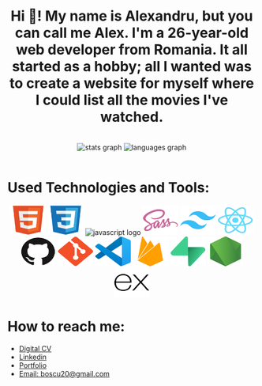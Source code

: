 <div align="left">
<h1 align="center">Hi 👋! My name is Alexandru, but you can call me Alex. I'm a 26-year-old web developer from Romania. It all started as a hobby; all I wanted was to create a website for myself where I could list all the movies I've watched.</h2>
<br/>

<div align="center">
<!--   <img src="https://profile-counter.glitch.me/mrchappie/count.svg?"  /> -->
</div>


<div align="center">
  <img src="https://github-readme-stats.vercel.app/api?hide_title=false&hide_rank=false&show_icons=true&include_all_commits=true&count_private=true&disable_animations=false&theme=gotham&locale=en&hide_border=false&username=mrchappie" height="150" alt="stats graph"  /> 
  <img src="https://github-readme-stats.vercel.app/api/top-langs?locale=en&hide_title=false&layout=compact&card_width=320&langs_count=5&theme=gotham&hide_border=false&username=mrchappie" height="150" alt="languages graph"  />
</div>

<br/>
<h1>Used Technologies and Tools:</h1>

<div align="center">
  <div>
    <img src="https://github.com/devicons/devicon/blob/v2.15.1/icons/html5/html5-original.svg" height="60" width="72" alt="html5 logo"  />
  <img src="https://github.com/devicons/devicon/blob/v2.15.1/icons/css3/css3-original.svg" height="60" width="72" alt="css3 logo"  />
  <img src="https://cdn.jsdelivr.net/gh/devicons/devicon/icons/javascript/javascript-original.svg" height="60" width="72" alt="javascript logo"  />
  <img src="https://github.com/devicons/devicon/blob/v2.15.1/icons/sass/sass-original.svg" height="60" width="72" alt="sass logo"  />
  <img src="https://github.com/devicons/devicon/blob/v2.15.1/icons/tailwindcss/tailwindcss-plain.svg" height="60" width="72" alt="tailwind logo"  />
  <img src="https://github.com/devicons/devicon/blob/v2.15.1/icons/react/react-original.svg" height="60" width="72" alt="react logo"  />
  </div>
<!--   <img src="https://github.com/devicons/devicon/blob/v2.15.1/icons/angularjs/angularjs-original.svg" height="60" width="72" alt="angular logo"  /> -->
  <div>
  <img src="https://github.com/devicons/devicon/blob/v2.15.1/icons/github/github-original.svg" height="60" width="72" alt="github logo"  />
  <img src="https://github.com/devicons/devicon/blob/v2.15.1/icons/git/git-original.svg" height="60" width="72" alt="git logo"  />
  <img src="https://github.com/devicons/devicon/blob/v2.15.1/icons/vscode/vscode-original.svg" height="60" width="72" alt="vscode logo"  />
  <img src="https://github.com/devicons/devicon/blob/v2.15.1/icons/firebase/firebase-plain.svg" height="60" width="72" alt="fireabse logo"  />
  <img src="https://github.com/devicons/devicon/blob/master/icons/supabase/supabase-original.svg" height="60" width="72" alt="supabase logo"  />
  <img src="https://github.com/devicons/devicon/blob/master/icons/nodejs/nodejs-original.svg" height="60" width="72" alt="nodejs logo"  />
  <img src="https://github.com/devicons/devicon/blob/master/icons/express/express-original.svg" height="60" width="72" alt="express logo"  />
  </div>
</div>


<h1>How to reach me:</h1>


<ul align="left">
  <li><a href="https://mrchappie.github.io/curriculum-vitae/" target="_blank" ">Digital CV</li>
  <li><a href="https://www.linkedin.com/in/alexandru-boscu" target="_blank" ">Linkedin</li>
  <li><a href="https://alexandruboscu.ro/" target="_blank" ">Portfolio</li>
  <li><span>Email: boscu20@gmail.com</span></li>
</ul>
</div>
